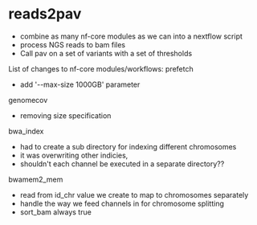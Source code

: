 # reads2pav
- combine as many nf-core modules as we can into a nextflow script
- process NGS reads to bam files
 - Call pav on a set of variants with a set of thresholds


List of changes to nf-core modules/workflows:
prefetch
- add '--max-size 1000GB' parameter

genomecov
- removing size specification

bwa_index
- had to create a sub directory for indexing different chromosomes
- it was overwriting other indicies,
- shouldn't each channel be executed in a separate directory??

bwamem2_mem
- read from id_chr value we create to map to chromosomes separately
- handle the way we feed channels in for chromosome splitting
- sort_bam always true
